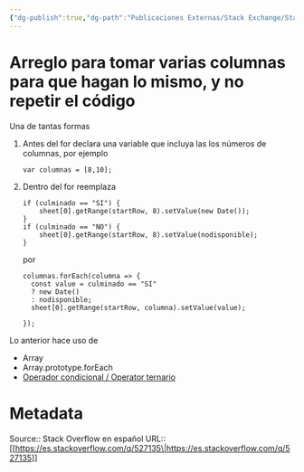 ```yaml
---
{"dg-publish":true,"dg-path":"Publicaciones Externas/Stack Exchange/Stack Overflow en español/es.stackoverflow.com-527135.md","permalink":"/publicaciones-externas/stack-exchange/stack-overflow-en-espanol/es-stackoverflow-com-527135/","title":"Arreglo para tomar varias columnas para que hagan lo mismo, y no repetir el código","hide":true,"noteIcon":"\"0\"","created":"2024-04-03T12:49:10.728-06:00","updated":"2024-04-05T16:43:57.690-06:00"}
---
```


# Arreglo para tomar varias columnas para que hagan lo mismo, y no repetir el código

Una de tantas formas

1. Antes del for declara una variable que incluya las los números de columnas, por ejemplo

       var columnas = [8,10];

2. Dentro del for reemplaza

       if (culminado == "SI") {
           sheet[0].getRange(startRow, 8).setValue(new Date());
       }
       if (culminado == "NO") {
           sheet[0].getRange(startRow, 8).setValue(nodisponible);
       }

   por

       columnas.forEach(columna => {
         const value = culminado == "SI"
         ? new Date()
         : nodisponible;
         sheet[0].getRange(startRow, columna).setValue(value);
                  
       }); 

Lo anterior hace uso de

 - Array
 - Array.prototype.forEach
 - [Operador condicional / Operator ternario][1]


  [1]: https://developer.mozilla.org/es/docs/Web/JavaScript/Reference/Operators/Conditional_Operator

# Metadata
Source:: Stack Overflow en español
URL:: [[https://es.stackoverflow.com/q/527135\|https://es.stackoverflow.com/q/527135]]

